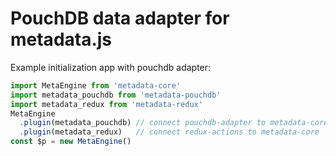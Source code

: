 # PouchDB data adapter for metadata.js

Example initialization app with pouchdb adapter:
```javascript
import MetaEngine from 'metadata-core'
import metadata_pouchdb from 'metadata-pouchdb'
import metadata_redux from 'metadata-redux'
MetaEngine
  .plugin(metadata_pouchdb) // connect pouchdb-adapter to metadata-core
  .plugin(metadata_redux)   // connect redux-actions to metadata-core
const $p = new MetaEngine()
```

